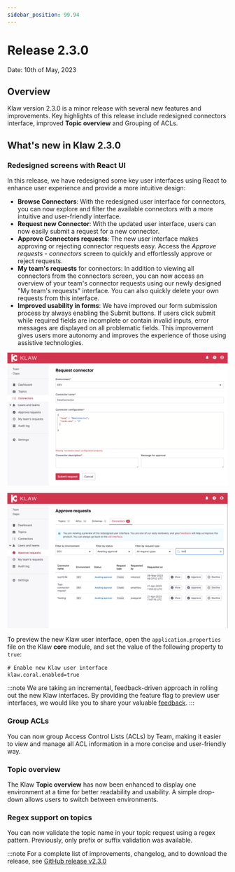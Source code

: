 ```yaml
---
sidebar_position: 99.94
---
```


# Release 2.3.0

Date: 10th of May, 2023

## Overview

Klaw version 2.3.0 is a minor release with several new features and
improvements. Key highlights of this release include redesigned
connectors interface, improved **Topic overview** and Grouping of ACLs.

## What's new in Klaw 2.3.0

### Redesigned screens with React UI

In this release, we have redesigned some key user interfaces using React
to enhance user experience and provide a more intuitive design:

- **Browse Connectors**: With the redesigned user interface for
  connectors, you can now explore and filter the available connectors
  with a more intuitive and user-friendly interface.
- **Request new Connector**: With the updated user interface, users
  can now easily submit a request for a new connector.
- **Approve Connectors requests**: The new user interface makes
  approving or rejecting connector requests easy. Access the _Approve
  requests - connectors_ screen to quickly and effortlessly approve or
  reject requests.
- **My team's requests** for connectors: In addition to viewing all
  connectors from the connectors screen, you can now access an
  overview of your team's connector requests using our newly designed
  \"My team's requests\" interface. You can also quickly delete your
  own requests from this interface.
- **Improved usability in forms**: We have improved our form
  submission process by always enabling the Submit buttons. If users
  click submit while required fields are incomplete or contain invalid
  inputs, error messages are displayed on all problematic fields. This
  improvement gives users more autonomy and improves the experience of
  those using assistive technologies.

![image](../../static/images/release-230-react-ui.png)

![image](../../static/images/release-230-react-ui-approvals.png)

To preview the new Klaw user interface, open the
`application.properties` file on the Klaw **core** module, and set the
value of the following property to `true`:

    # Enable new Klaw user interface
    klaw.coral.enabled=true

:::note
We are taking an incremental, feedback-driven approach in rolling out
the new Klaw interfaces. By providing the feature flag to preview user
interfaces, we would like you to share your valuable
[feedback](https://github.com/aiven/klaw/issues/new?assignees=&labels=&template=03_feature.md).
:::

### Group ACLs

You can now group Access Control Lists (ACLs) by Team, making it easier
to view and manage all ACL information in a more concise and
user-friendly way.

### Topic overview

The Klaw **Topic overview** has now been enhanced to display one
environment at a time for better readability and usability. A simple
drop-down allows users to switch between environments.

### Regex support on topics

You can now validate the topic name in your topic request using a regex
pattern. Previously, only prefix or suffix validation was available.

:::note
For a complete list of improvements, changelog, and to download the
release, see [GitHub release v2.3.0](https://github.com/aiven/klaw/releases/tag/v2.3.0)
